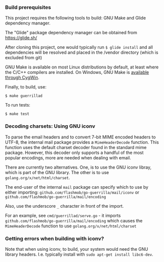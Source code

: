 
### Build prerequisites

This project requires the following tools to build: GNU Make and Glide dependency manager.

The "Glide" package dependency manager can be obtained from https://glide.sh/

After cloning this project, one would typically run `$ glide install` and all dependencies will be resolved and placed in the /vendor directory (which is excluded from git)

GNU Make is available on most Linux distributions by default, at least where the C/C++ compilers are installed.
On Windows, GNU Make is [available through CygWin](https://stackoverflow.com/questions/16135945/is-there-a-cygwin-version-of-gnu-make).

Finally, to build, use:

`$ make guerrillad`

To run tests:

`$ make test`

### Decoding charsets: Using GNU iconv

To parse the email headers and to convert 7-bit MIME encoded headers to UTF-8, the internal mail package provides a `MimeHeaderDecode` function. This function uses the default charset decoder found in the standard mime package. However, this decoder only supports a handful of the most popular encodings, more are needed when dealing with email.

There are currently two alternatives. One, is to use the GNU iconv libray, which is part of the GNU library. 
The other is to use `golang.org/x/net/html/charset`. 

The end-user of the internal `mail` package can specify which to use by either importing:
`github.com/flashmob/go-guerrilla/mail/iconv`
or `github.com/flashmob/go-guerrilla/mail/encoding`

Also, use the underscore `_` character in front of the import. 

For an example, see `cmd/guerrillad/serve.go` - it imports `github.com/flashmob/go-guerrilla/mail/encoding` which causes the `MimeHeaderDecode` function to use `golang.org/x/net/html/charset`

### Getting errors when building with iconv?

Note that when using iconv, to build, your system would need the GNU library headers. I.e. typically install with `sudo apt-get install libc6-dev`. 